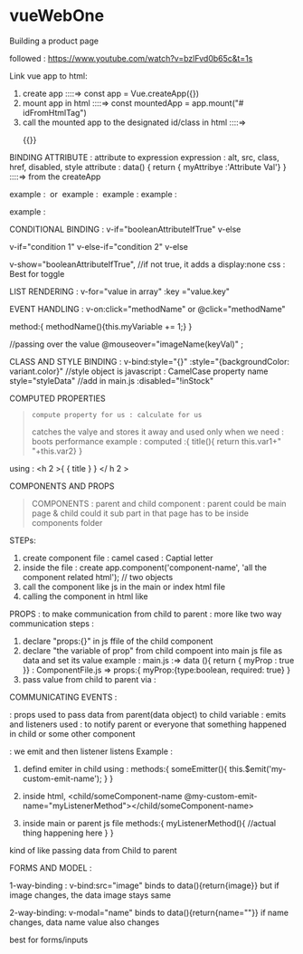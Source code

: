# vueWebOne


Building a product page

followed : https://www.youtube.com/watch?v=bzlFvd0b65c&t=1s


Link vue app to html:
1. create app ::::=> const app = Vue.createApp({})
2. mount app in html ::::=> const mountedApp = app.mount("# idFromHtmlTag")
3. call the mounted app to the designated id/class in html  ::::=> <p id="idFromHtmlTag">{{}}</p>


BINDING ATTRIBUTE : 
attribute to expression
expression : alt, src, class, href, disabled, style
attribute : data() {  return { myAttribye :'Attribute Val'} } ::::=> from the createApp

example : <img v-bind:src="myCreatedAttribute"> or <img :src="myCreatedAttribute">
example : <img :alt="description">
example : <a :href="url">
example : <div :class="isActive">
example : <span :style="isActive">


CONDITIONAL BINDING : 
v-if="booleanAttributeIfTrue"
v-else

v-if="condition 1"
v-else-if="condition 2"
v-else

v-show="booleanAttributeIfTrue", //if not true, it adds a display:none css : Best for toggle


LIST RENDERING : 
v-for="value in array"
:key ="value.key"


EVENT HANDLING : 
v-on:click="methodName" or @click="methodName"

method:{
    methodName(){this.myVariable += 1;}
}

//passing over the value
@mouseover="imageName(keyVal)" ;


CLASS AND STYLE BINDING : 
v-bind:style="{}"
:style="{backgroundColor: variant.color}"
//style object is javascript : CamelCase property name
style="styleData" //add in main.js
 :disabled="!inStock"


COMPUTED PROPERTIES
>     compute property for us : calculate for us
> catches the valye and stores it away and used only when we need : boots performance
> example : 
computed :{
    title(){ return this.var1+" "+this.var2}
}

using : <h 2 >{ { title } } </ h 2 >


COMPONENTS AND PROPS
> COMPONENTS : parent and child component : parent could be main page & child could it sub part in that page
> has to be inside components folder

STEPs:
1. create component file : camel cased : Captial letter
2. inside the file : create app.component('component-name', 'all the component related html'); // two objects
3. call the component like js in the main or index html file
4. calling the component in html like <component-name></component-name>


PROPS : to make communication from child to parent : more like two way communication
steps : 
1. declare "props:{}" in js ffile of the child component
2. declare "the variable of prop" from child compoent into main js file as data and set its value
example : main.js :=> data (){ return { myProp : true }}
: ComponentFile.js => props:{ myProp:{type:boolean, required: true} }
3. pass value from child to parent via : <component-name :myProp="myProp"></component-name>


COMMUNICATING EVENTS : 

: props used to pass data from parent(data object) to child variable
: emits and listeners used : to notify parent or everyone that something happened in child or some other component

: we emit and then listener listens 
Example : 
1. defind emiter in child using : 
methods:{
    someEmitter(){
        this.$emit('my-custom-emit-name');
    }
}
2. inside html, <child/someComponent-name @my-custom-emit-name="myListenerMethod"></child/someComponent-name>

3. inside main or parent js file
methods:{
    myListenerMethod(){
        //actual thing happening here
    }
}

kind of like passing data from Child to parent



FORMS AND MODEL : 

1-way-binding : 
v-bind:src="image" binds to data(){return{image}}
but if image changes, the data image stays same 


2-way-binding:
v-modal="name" binds to data(){return{name=""}}
if name changes, data name value also changes

best for forms/inputs